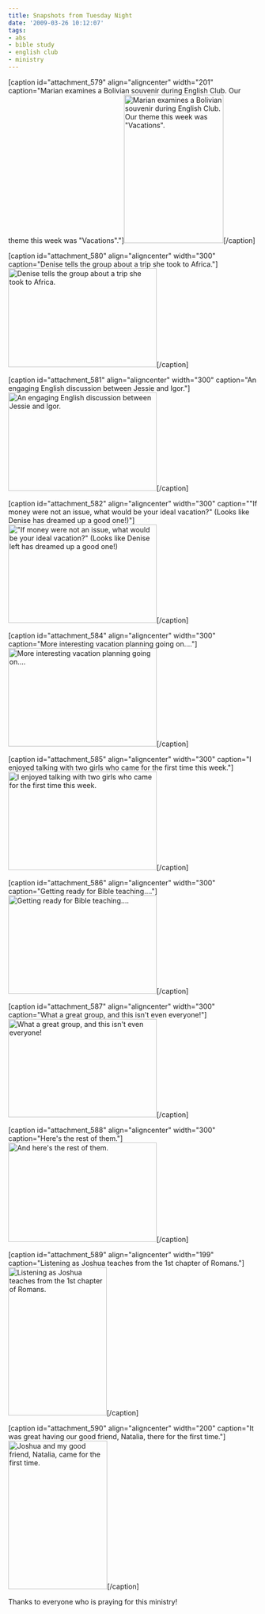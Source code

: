 ```yaml
---
title: Snapshots from Tuesday Night
date: '2009-03-26 10:12:07'
tags:
- abs
- bible study
- english club
- ministry
---
```


[caption id="attachment_579" align="aligncenter" width="201" caption="Marian examines a Bolivian souvenir during English Club. Our theme this week was &quot;Vacations&quot;."]<a href="https://s3.amazonaws.com/content.ofreport.com/2009/03/dsc_5132.jpg"><img class="size-medium wp-image-579" title="dsc_5132" src="https://s3.amazonaws.com/content.ofreport.com/2009/03/dsc_5132-201x300.jpg" alt="Marian examines a Bolivian souvenir during English Club. Our theme this week was &quot;Vacations&quot;." width="201" height="300" /></a>[/caption]

[caption id="attachment_580" align="aligncenter" width="300" caption="Denise tells the group about a trip she took to Africa."]<a href="https://s3.amazonaws.com/content.ofreport.com/2009/03/dsc_5130.jpg"><img class="size-medium wp-image-580" title="dsc_5130" src="https://s3.amazonaws.com/content.ofreport.com/2009/03/dsc_5130-300x200.jpg" alt="Denise tells the group about a trip she took to Africa." width="300" height="200" /></a>[/caption]

<!--more-->

[caption id="attachment_581" align="aligncenter" width="300" caption="An engaging English discussion between Jessie and Igor."]<a href="https://s3.amazonaws.com/content.ofreport.com/2009/03/dsc_5135.jpg"><img class="size-medium wp-image-581" title="dsc_5135" src="https://s3.amazonaws.com/content.ofreport.com/2009/03/dsc_5135-300x199.jpg" alt="An engaging English discussion between Jessie and Igor." width="300" height="199" /></a>[/caption]

[caption id="attachment_582" align="aligncenter" width="300" caption="&quot;If money were not an issue, what would be your ideal vacation?&quot; (Looks like Denise has dreamed up a good one!)"] <a href="https://s3.amazonaws.com/content.ofreport.com/2009/03/dsc_5136.jpg"><img class="size-medium wp-image-582" title="dsc_5136" src="https://s3.amazonaws.com/content.ofreport.com/2009/03/dsc_5136-300x199.jpg" alt="&quot;If money were not an issue, what would be your ideal vacation?&quot; (Looks like Denise left has dreamed up a good one!)" width="300" height="199" /></a>[/caption]

[caption id="attachment_584" align="aligncenter" width="300" caption="More interesting vacation planning going on...."]<a href="https://s3.amazonaws.com/content.ofreport.com/2009/03/dsc_5137.jpg"><img class="size-medium wp-image-584" title="dsc_5137" src="https://s3.amazonaws.com/content.ofreport.com/2009/03/dsc_5137-300x199.jpg" alt="More interesting vacation planning going on...." width="300" height="199" /></a>[/caption]

[caption id="attachment_585" align="aligncenter" width="300" caption="I enjoyed talking with two girls who came for the first time this week."]<a href="https://s3.amazonaws.com/content.ofreport.com/2009/03/dsc_5134.jpg"><img class="size-medium wp-image-585" title="dsc_5134" src="https://s3.amazonaws.com/content.ofreport.com/2009/03/dsc_5134-300x199.jpg" alt="I enjoyed talking with two girls who came for the first time this week." width="300" height="199" /></a>[/caption]

[caption id="attachment_586" align="aligncenter" width="300" caption="Getting ready for Bible teaching...."]<a href="https://s3.amazonaws.com/content.ofreport.com/2009/03/dsc_5138.jpg"><img class="size-medium wp-image-586" title="dsc_5138" src="https://s3.amazonaws.com/content.ofreport.com/2009/03/dsc_5138-300x199.jpg" alt="Getting ready for Bible teaching...." width="300" height="199" /></a>[/caption]

[caption id="attachment_587" align="aligncenter" width="300" caption="What a great group, and this isn&#39;t even everyone!"]<a href="https://s3.amazonaws.com/content.ofreport.com/2009/03/dsc_5139.jpg"><img class="size-medium wp-image-587" title="dsc_5139" src="https://s3.amazonaws.com/content.ofreport.com/2009/03/dsc_5139-300x199.jpg" alt="What a great group, and this isn't even everyone!" width="300" height="199" /></a>[/caption]

[caption id="attachment_588" align="aligncenter" width="300" caption="Here&#39;s the rest of them."]<a href="https://s3.amazonaws.com/content.ofreport.com/2009/03/dsc_5140.jpg"><img class="size-medium wp-image-588" title="dsc_5140" src="https://s3.amazonaws.com/content.ofreport.com/2009/03/dsc_5140-300x201.jpg" alt="And here's the rest of them." width="300" height="201" /></a>[/caption]

[caption id="attachment_589" align="aligncenter" width="199" caption="Listening as Joshua teaches from the 1st chapter of Romans."]<a href="https://s3.amazonaws.com/content.ofreport.com/2009/03/dsc_5142.jpg"><img class="size-medium wp-image-589" title="dsc_5142" src="https://s3.amazonaws.com/content.ofreport.com/2009/03/dsc_5142-199x300.jpg" alt="Listening as Joshua teaches from the 1st chapter of Romans." width="199" height="300" /></a>[/caption]

[caption id="attachment_590" align="aligncenter" width="200" caption="It was great having our good friend, Natalia, there for the first time."]<a href="https://s3.amazonaws.com/content.ofreport.com/2009/03/dsc_5141.jpg"><img class="size-medium wp-image-590" title="dsc_5141" src="https://s3.amazonaws.com/content.ofreport.com/2009/03/dsc_5141-200x300.jpg" alt="Joshua and my good friend, Natalia, came for the first time." width="200" height="300" /></a>[/caption]

Thanks to everyone who is praying for this ministry!
